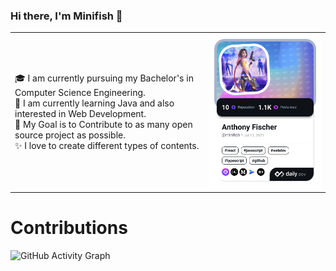 ### Hi there, I'm Minifish 👋

<table>
    <tr>
        <td>
            🎓 I am currently pursuing my Bachelor's in Computer Science Engineering. <br/> 
            🌱 I am currently learning Java and also interested in Web Development. <br/> 
            🎯 My Goal is to Contribute to as many open source project as possible. <br/> 
            ✨ I love to create different types of contents. <br/>
        </td>
        <td>
            <a href="https://app.daily.dev/Minifish"><img src="./devcard.png" width="356" alt="Minifish's Dev Card"/></a>
        </td>
    </tr>
<table>
    
# Contributions
![GitHub Activity Graph](https://activity-graph.herokuapp.com/graph?username=Minifish57&theme=react-dark&hide_border=true)
